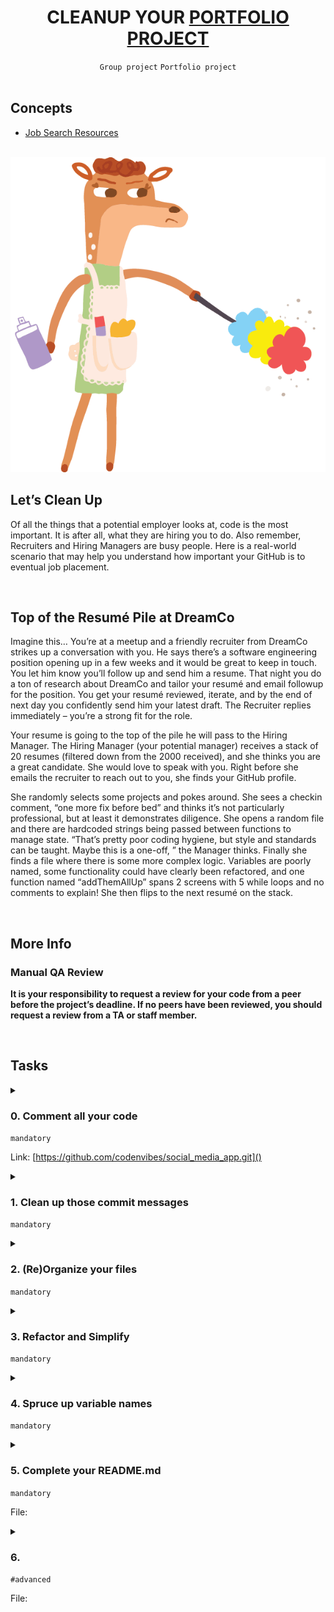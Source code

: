 <h1 align="center"><b>CLEANUP YOUR <a href="https://github.com/codenvibes/social_media_app.git">PORTFOLIO PROJECT</a></b></h1>
<div align="center"><code>Group project</code> <code>Portfolio project</code></div>

<br>

## Concepts
- [Job Search Resources](https://intranet.alxswe.com/concepts/100)

<br>

<img src="https://github.com/codenvibes/alx-portfolio_project/blob/master/cleanup%20your%20portfolio%20project/images/fa1eda41767146340b2f.gif">

<!-- <br>

## Background Context -->


<!-- <br>
<hr>
<h3><a href=>Notes</a></h3>
<hr> -->

<br>

## Let’s Clean Up
Of all the things that a potential employer looks at, code is the most important. It is after all, what they are hiring you to do. Also remember, Recruiters and Hiring Managers are busy people. Here is a real-world scenario that may help you understand how important your GitHub is to eventual job placement.


<br>

## Top of the Resumé Pile at DreamCo
Imagine this… You’re at a meetup and a friendly recruiter from DreamCo strikes up a conversation with you. He says there’s a software engineering position opening up in a few weeks and it would be great to keep in touch. You let him know you’ll follow up and send him a resume. That night you do a ton of research about DreamCo and tailor your resumé and email followup for the position. You get your resumé reviewed, iterate, and by the end of next day you confidently send him your latest draft. The Recruiter replies immediately – you’re a strong fit for the role.

Your resume is going to the top of the pile he will pass to the Hiring Manager. The Hiring Manager (your potential manager) receives a stack of 20 resumes (filtered down from the 2000 received), and she thinks you are a great candidate. She would love to speak with you. Right before she emails the recruiter to reach out to you, she finds your GitHub profile.

She randomly selects some projects and pokes around. She sees a checkin comment, “one more fix before bed” and thinks it’s not particularly professional, but at least it demonstrates diligence. She opens a random file and there are hardcoded strings being passed between functions to manage state. “That’s pretty poor coding hygiene, but style and standards can be taught. Maybe this is a one-off, ” the Manager thinks. Finally she finds a file where there is some more complex logic. Variables are poorly named, some functionality could have clearly been refactored, and one function named “addThemAllUp” spans 2 screens with 5 while loops and no comments to explain! She then flips to the next resumé on the stack.


<br>

## More Info
### Manual QA Review
**It is your responsibility to request a review for your code from a peer before the project’s deadline. If no peers have been reviewed, you should request a review from a TA or staff member.**

<br>

## Tasks
<details>
<summary>

### 0. Comment all your code
`mandatory`

Link: [https://github.com/codenvibes/social_media_app.git]()

</summary>

Go through and add comments to your code. The more, the better. If you’ve already done this, great! You have nothing more to do.

If you’re unclear about the standards for comments, look up what is expected. Here’s an [example from Digital Ocean](https://www.digitalocean.com/community/tutorials/how-to-write-comments-in-python-3) detailing the standard commenting practices for Python 3.

Provide a link to your Portfolio Project’s github URL

</details>

<details>
<summary>

### 1. Clean up those commit messages
`mandatory`

</summary>

Look through the history of your commits and view them from the perspective of a potential employer. Would you hire yourself? Are your commit messages clear and informative? Is there a way to edit a commit message on GitHub?

</details>

<details>
<summary>

### 2. (Re)Organize your files
`mandatory`

</summary>

Clean up and remove any files that serve no purpose. This includes temp files, unused libraries, pycache, etc.

</details>

<details>
<summary>

### 3. Refactor and Simplify
`mandatory`

</summary>

Are your functions/classes too big? Do they have too many responsibilities? Take time to refactor anything that may be unmanageable.

</details>

<details>
<summary>

### 4. Spruce up variable names
`mandatory`

</summary>

One letter variables for anything besides temporary counters are unhelpful. Take the time to go through and update variable names to conform to convention and be descriptive.

</details>

<details>
<summary>

### 5. Complete your README.md
`mandatory`

File: []()
</summary>


</details>

<details>
<summary>

### 6. 
`#advanced`

File: []()
</summary>


</details>

